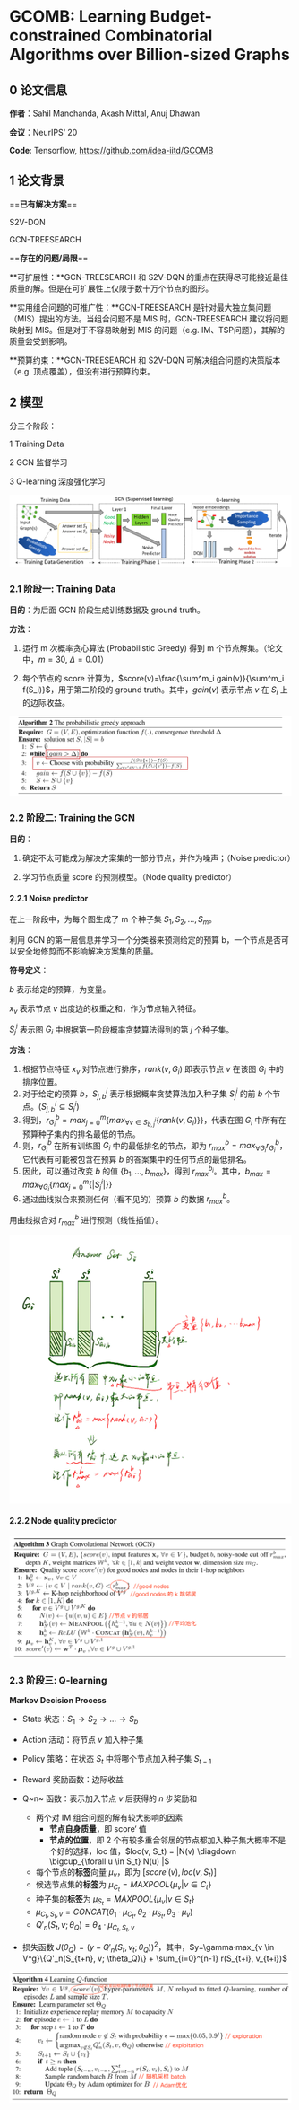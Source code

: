 # GCOMB: Learning Budget-constrained Combinatorial Algorithms over Billion-sized Graphs 



## 0 论文信息

**作者**：Sahil Manchanda, Akash Mittal, Anuj Dhawan

**会议**：NeurIPS‘ 20

**Code**: Tensorflow, https://github.com/idea-iitd/GCOMB



## 1 论文背景

==**已有解决方案**==

S2V-DQN

GCN-TREESEARCH

==**存在的问题/局限**==

**可扩展性：**GCN-TREESEARCH 和 S2V-DQN 的重点在获得尽可能接近最佳质量的解。但是在可扩展性上仅限于数十万个节点的图形。

**实用组合问题的可推广性：**GCN-TREESEARCH 是针对最大独立集问题（MIS）提出的方法。当组合问题不是 MIS 时，GCN-TREESEARCH 建议将问题映射到 MIS。但是对于不容易映射到 MIS 的问题（e.g. IM、TSP问题），其解的质量会受到影响。

**预算约束：**GCN-TREESEARCH 和 S2V-DQN 可解决组合问题的决策版本（e.g. 顶点覆盖），但没有进行预算约束。



## 2 模型

分三个阶段：

1 Training Data

2 GCN 监督学习

3 Q-learning 深度强化学习

![](GCOMB-1.png)

### 2.1 阶段一: Training Data

**目的**：为后面 GCN 阶段生成训练数据及 ground truth。

**方法**：

1. 运行 m 次概率贪心算法 (Probabilistic Greedy) 得到 m 个节点解集。（论文中，$m=30,\ \Delta = 0.01$）

2. 每个节点的 score 计算为，$score(v)=\frac{\sum^m_i gain(v)}{\sum^m_i f(S_i)}$，用于第二阶段的 ground truth。其中，$gain(v)$ 表示节点 $v$ 在 $S_i$ 上的边际收益。

![](GCOMB-2.png)



### 2.2 阶段二: Training the GCN

**目的**：

1. 确定不太可能成为解决方案集的一部分节点，并作为噪声；（Noise predictor） 

2. 学习节点质量 score 的预测模型。（Node quality predictor）

#### 2.2.1 Noise predictor

在上一阶段中，为每个图生成了 m 个种子集 $S_1,S_2,...,S_m$。

利用 GCN 的第一层信息并学习一个分类器来预测给定的预算 b，一个节点是否可以安全地修剪而不影响解决方案集的质量。

**符号定义**：

$b$ 表示给定的预算，为变量。

$x_v$ 表示节点 $v$ 出度边的权重之和，作为节点输入特征。

$S^i_j$ 表示图 $G_i$ 中根据第一阶段概率贪婪算法得到的第 $j$ 个种子集。

**方法**：

1. 根据节点特征 $x_v$ 对节点进行排序，$rank(v, G_i)$ 即表示节点 $v$ 在该图 $G_i$ 中的排序位置。
2. 对于给定的预算 $b$，$S_{j, b}^i$ 表示根据概率贪婪算法加入种子集 $S_j^i$ 的前 $b$ 个节点。($S_{j, b}^i \subseteq S_j^i$)
3. 得到，$r^b_{G_i} = max^m_{j=0}\{ max_{\forall v \in S_{b,j}^i}  \{{rank(v, G_i)}\}\}$，代表在图 $G_i$ 中所有在预算种子集内的排名最低的节点。
4. 则，$r^b_{G_i}$ 在所有训练图 $G_i$ 中的最低排名的节点，即为 $r_{max}^b = max_{\forall G_i} r^b_{G_i}$，它代表有可能被包含在预算 $b$ 的答案集中的任何节点的最低排名。
5. 因此，可以通过改变 $b$ 的值 $\{b_1, ..., b_{max}\}$，得到 $r_{max}^{b_i}$。其中，$b_{max} = max_{\forall G_i}\{max_{j=0}^m \{|S_j^i|\}\}$
6. 通过曲线拟合来预测任何（看不见的）预算 $b$ 的数据 $r_{max}^b$。

用曲线拟合对 $r_{max}^b$ 进行预测（线性插值）。

![](GCOMB-4.png)

#### 2.2.2 Node quality predictor

![](GCOMB-5.png)



### 2.3 阶段三: Q-learning

**Markov Decision Process**

- State 状态：$S_1 \rightarrow S_2 \rightarrow ... \rightarrow S_b$

- Action 活动：将节点 $v$ 加入种子集

- Policy 策略：在状态 $S_t$ 中将哪个节点加入种子集 $S_{t-1}$

- Reward 奖励函数：边际收益

- Q~n~ 函数：表示加入节点 $v$ 后获得的 $n$ 步奖励和
  - 两个对 IM 组合问题的解有较大影响的因素
    - **节点自身质量**，即 score‘ 值
    - **节点的位置**，即 2 个有较多重合邻居的节点都加入种子集大概率不是个好的选择，loc 值，$loc(v, S_t) = |N(v) \diagdown \bigcup_{\forall u \in S_t} N(u) |$
  - 每个节点的**标签**向量 $\mu_v$，即为 $[score'(v), loc(v, S_t)]$
  - 候选节点集的**标签**为 $\mu_{C_t} = MAXPOOL\{ \mu_v | v \in C_t\}$
  - 种子集的**标签**为 $\mu_{S_t} = MAXPOOL\{\mu_v|v \in S_t\}$
  - $\mu_{C_t, S_t, v} = CONCAT(\theta_1·\mu_{C_t}, \theta_2·\mu_{S_t}, \theta_3·\mu_v)$
  - $Q'_n(S_t, v; \theta_Q) = \theta_4 · \mu_{C_t, S_t, v}$

- 损失函数 $J(\theta_Q) = (y-Q'_n(S_t, v_t; \theta_Q))^2$，其中，$y=\gamma·max_{v \in V^g}\{Q'_n(S_{t+n}, v; \theta_Q)\} + \sum_{i=0}^{n-1} r(S_{t+i}, v_{t+i})$

![](GCOMB-6.png)





